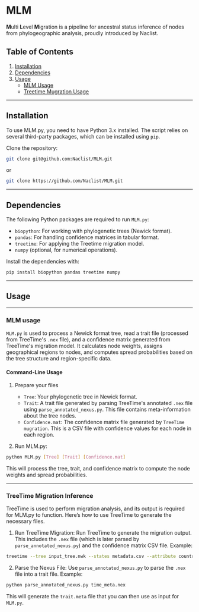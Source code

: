 # MLM
**M**ulti **L**evel **M**igration is a pipeline for ancestral status inference of nodes from phylogeographic analysis, proudly introduced by Naclist.

## Table of Contents
1. [Installation](#installation)
2. [Dependencies](#dependencies)
3. [Usage](#usage)
    - [MLM Usage](#mlm-usage)
    - [Treetime Mugration Usage](#treetime-migration-inference)
---

## Installation

To use MLM.py, you need to have Python 3.x installed. The script relies on several third-party packages, which can be installed using `pip`.

Clone the repository:
```bash
git clone git@github.com:Naclist/MLM.git
```
or
```bash
git clone https://github.com/Naclist/MLM.git
```
---

## Dependencies

The following Python packages are required to run `MLM.py`:

- `biopython`: For working with phylogenetic trees (Newick format).
- `pandas`: For handling confidence matrices in tabular format.
- `treetime`: For applying the Treetime migration model.
- `numpy` (optional, for numerical operations).

Install the dependencies with:

```bash
pip install biopython pandas treetime numpy
```
---
## Usage
---
### MLM usage
`MLM.py` is used to process a Newick format tree, read a trait file (processed from TreeTime's `.nex` file), and a confidence matrix generated from TreeTime's migration model. It calculates node weights, assigns geographical regions to nodes, and computes spread probabilities based on the tree structure and region-specific data.

#### Command-Line Usage

1. Prepare your files
   - `Tree`: Your phylogenetic tree in Newick format.
   - `Trait`: A trait file generated by parsing TreeTime's annotated `.nex` file using `parse_annotated_nexus.py`. This file contains meta-information about the tree nodes.
   - `Confidence.mat`: The confidence matrix file generated by `TreeTime mugration`. This is a CSV file with confidence values for each node in each region.

2. Run MLM.py:
```bash
python MLM.py [Tree] [Trait] [Confidence.mat]
```
This will process the tree, trait, and confidence matrix to compute the node weights and spread probabilities.

---

### TreeTime Migration Inference
TreeTime is used to perform migration analysis, and its output is required for MLM.py to function. Here’s how to use TreeTime to generate the necessary files.
1. Run TreeTime Migration:
Run TreeTime to generate the migration output. This includes the `.nex` file (which is later parsed by `parse_annotated_nexus.py`) and the confidence matrix CSV file.
Example:
```bash
treetime --tree input_tree.nwk --states metadata.csv --attribute country --confidence
```
2. Parse the Nexus File:
Use `parse_annotated_nexus.py` to parse the `.nex` file into a trait file.
Example:
```bash
python parse_annotated_nexus.py time_meta.nex
```
This will generate the `trait.meta` file that you can then use as input for `MLM.py`.


